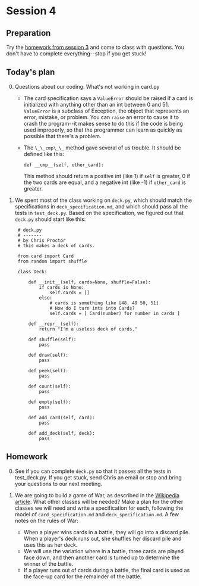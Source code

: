 Session 4
=========

Preparation
-----------

Try the [homework from session 3](https://github.com/cproctor/summer_course/tree/master/curriculum/session_3) and come to class with questions. You don't have to complete everything--stop if you get stuck!

Today's plan
------------

0. Questions about our coding. What's not working in card.py

    - The card specification says a `ValueError` should be raised if a card
      is initialized with anything other than an int between 0 and 51. 
      `ValueError` is a subclass of Exception, the object that represents an 
      error, mistake, or problem. You can `raise` an error to cause it to crash
      the program--it makes sense to do this if the code is being used improperly,
      so that the programmer can learn as quickly as possible that there's a 
      problem.

    - The `\_\_cmp\_\_` method gave several of us trouble. It should be defined 
      like this:
 
          def __cmp__(self, other_card):
         
      This method should return a positive int (like 1) if `self` is greater, 0 if
      the two cards are equal, and a negative int (like -1) if `other_card` is 
      greater.

1. We spent most of the class working on `deck.py`, which should match the
   specifications in `deck_specification.md`, and which should pass all the
   tests in `test_deck.py`. Based on the specification, we figured out that
   `deck.py` should start like this:

        
        # deck.py
        # -------
        # by Chris Proctor
        # this makes a deck of cards.
        
        from card import Card
        from random import shuffle
        
        class Deck:
        
            def __init__(self, cards=None, shuffle=False):
                if cards is None:
                    self.cards = []
                else:
                    # cards is something like [48, 49 50, 51]
                    # How do I turn ints into Cards?
                    self.cards = [ Card(number) for number in cards ]
        
            def __repr__(self):
                return "I'm a useless deck of cards."
        
            def shuffle(self):
                pass
        
            def draw(self):
                pass
        
            def peek(self):
                pass
        
            def count(self):
                pass
        
            def empty(self):
                pass
        
            def add_card(self, card):
                pass
        
            def add_deck(self, deck):
                pass
        
Homework
--------

0. See if you can complete `deck.py` so that it passes all the tests in 
   test\_deck.py. If you get stuck, send Chris an email or stop and 
   bring your questions to our next meeting. 

1. We are going to build a game of War, as described in the 
   [Wikipedia article](https://en.wikipedia.org/wiki/War_(card_game)).
   What other classes will be needed? Make a plan for the other classes
   we will need and write a specification for each, following the model
   of `card_specification.md` and `deck_specification.md`. A few notes
   on the rules of War:
     - When a player wins cards in a battle, they will go into a discard pile.
       When a player's deck runs out, she shuffles her discard pile and uses 
       this as her deck.
     - We will use the variation where in a battle, three cards are played
       face down, and then another card is turned up to determine the
       winner of the battle.
     - If a player runs out of cards during a battle, the final card is used 
       as the face-up card for the remainder of the battle.


